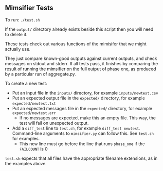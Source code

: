 ## Mimsifier Tests ##

To run: `./test.sh`

If the `output/` directory already exists beside this script then you will need to
delete it.

These tests check out various functions of the mimisifer that we might actually use.

They just compare known-good outputs against current outputs, and check messages on
stdout and stderr. If all tests pass, it finishes by comparing the
result of running the mimsifier on the full output of phase one, as produced by a
particular run of aggregate.py.

To create a new test:
* Put an input file in the `inputs/` directory, for example `inputs/newtest.csv`
* Put an expected output file in the `expected/` directory, for example `expected/newtest.txt`
* Put an expected messages file in the `expected/` directory, for example `expected/newtest.err`
  * If no messages are expected, make this an empty file. This way, the test will fail on unexpected output.
* Add a `diff_test` line to `test.sh`, for example `diff_test newtest`. Command-line arguments to `mimsifier.py` can follow this. See `test.sh` for examples.
  * This new line must go before the line that runs `phase_one` if the `FAILCOUNT` is 0

`test.sh` expects that all files have the appropriate filename extensions, as in the examples above.
